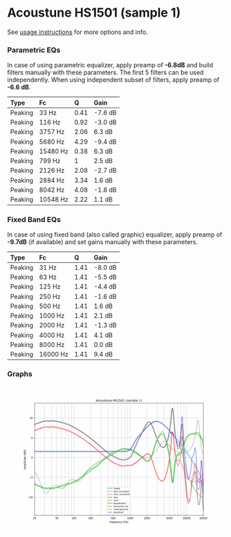 # Acoustune HS1501 (sample 1)
See [usage instructions](https://github.com/jaakkopasanen/AutoEq#usage) for more options and info.

### Parametric EQs
In case of using parametric equalizer, apply preamp of **-6.8dB** and build filters manually
with these parameters. The first 5 filters can be used independently.
When using independent subset of filters, apply preamp of **-6.6 dB**.

| Type    | Fc       |    Q | Gain    |
|:--------|:---------|:-----|:--------|
| Peaking | 33 Hz    | 0.41 | -7.6 dB |
| Peaking | 116 Hz   | 0.92 | -3.0 dB |
| Peaking | 3757 Hz  | 2.06 | 6.3 dB  |
| Peaking | 5680 Hz  | 4.29 | -9.4 dB |
| Peaking | 15480 Hz | 0.38 | 6.3 dB  |
| Peaking | 799 Hz   | 1    | 2.5 dB  |
| Peaking | 2126 Hz  | 2.08 | -2.7 dB |
| Peaking | 2884 Hz  | 3.34 | 1.6 dB  |
| Peaking | 8042 Hz  | 4.08 | -1.8 dB |
| Peaking | 10548 Hz | 2.22 | 1.1 dB  |

### Fixed Band EQs
In case of using fixed band (also called graphic) equalizer, apply preamp of **-9.7dB**
(if available) and set gains manually with these parameters.

| Type    | Fc       |    Q | Gain    |
|:--------|:---------|:-----|:--------|
| Peaking | 31 Hz    | 1.41 | -8.0 dB |
| Peaking | 63 Hz    | 1.41 | -5.5 dB |
| Peaking | 125 Hz   | 1.41 | -4.4 dB |
| Peaking | 250 Hz   | 1.41 | -1.6 dB |
| Peaking | 500 Hz   | 1.41 | 1.6 dB  |
| Peaking | 1000 Hz  | 1.41 | 2.1 dB  |
| Peaking | 2000 Hz  | 1.41 | -1.3 dB |
| Peaking | 4000 Hz  | 1.41 | 4.1 dB  |
| Peaking | 8000 Hz  | 1.41 | 0.0 dB  |
| Peaking | 16000 Hz | 1.41 | 9.4 dB  |

### Graphs
![](./Acoustune%20HS1501%20(sample%201).png)